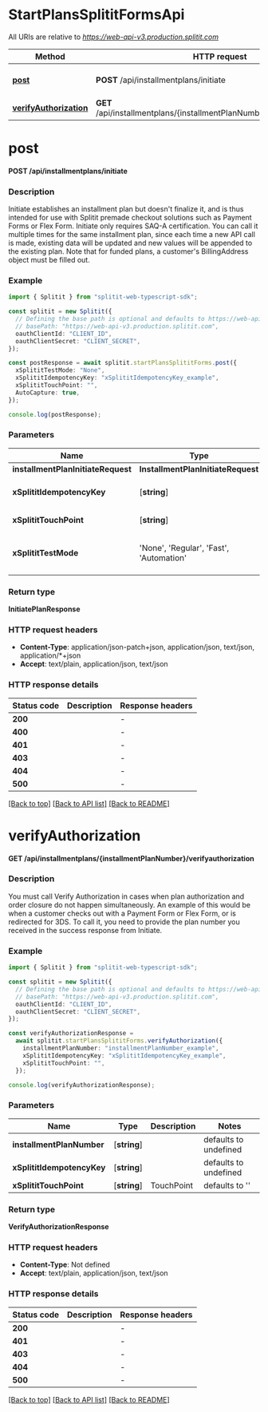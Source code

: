 # StartPlansSplititFormsApi

All URIs are relative to *https://web-api-v3.production.splitit.com*

Method | HTTP request | Description
------------- | ------------- | -------------
[**post**](StartPlansSplititFormsApi.md#post) | **POST** /api/installmentplans/initiate | Initiate Installment Plan
[**verifyAuthorization**](StartPlansSplititFormsApi.md#verifyAuthorization) | **GET** /api/installmentplans/{installmentPlanNumber}/verifyauthorization | Verify Authorization


# **post**

#### **POST** /api/installmentplans/initiate

### Description
Initiate establishes an installment plan but doesn't finalize it, and is thus intended for use with Splitit premade checkout solutions such as Payment Forms or Flex Form. Initiate only requires SAQ-A certification. You can call it multiple times for the same installment plan, since each time a new API call is made, existing data will be updated and new values will be appended to the existing plan. Note that for funded plans, a customer's BillingAddress object must be filled out.

### Example


```typescript
import { Splitit } from "splitit-web-typescript-sdk";

const splitit = new Splitit({
  // Defining the base path is optional and defaults to https://web-api-v3.production.splitit.com
  // basePath: "https://web-api-v3.production.splitit.com",
  oauthClientId: "CLIENT_ID",
  oauthClientSecret: "CLIENT_SECRET",
});

const postResponse = await splitit.startPlansSplititForms.post({
  xSplititTestMode: "None",
  xSplititIdempotencyKey: "xSplititIdempotencyKey_example",
  xSplititTouchPoint: "",
  AutoCapture: true,
});

console.log(postResponse);
```


### Parameters

Name | Type | Description  | Notes
------------- | ------------- | ------------- | -------------
 **installmentPlanInitiateRequest** | **InstallmentPlanInitiateRequest**|  |
 **xSplititIdempotencyKey** | [**string**] |  | defaults to undefined
 **xSplititTouchPoint** | [**string**] | TouchPoint | defaults to ''
 **xSplititTestMode** | 'None', 'Regular', 'Fast', 'Automation' |  | (optional) defaults to undefined


### Return type

**InitiatePlanResponse**

### HTTP request headers

 - **Content-Type**: application/json-patch+json, application/json, text/json, application/*+json
 - **Accept**: text/plain, application/json, text/json


### HTTP response details
| Status code | Description | Response headers |
|-------------|-------------|------------------|
**200** |  |  -  |
**400** |  |  -  |
**401** |  |  -  |
**403** |  |  -  |
**404** |  |  -  |
**500** |  |  -  |

[[Back to top]](#) [[Back to API list]](../README.md#documentation-for-api-endpoints) [[Back to README]](../README.md)

# **verifyAuthorization**

#### **GET** /api/installmentplans/{installmentPlanNumber}/verifyauthorization

### Description
You must call Verify Authorization in cases when plan authorization and order closure do not happen simultaneously. An example of this would be when a customer checks out with a Payment Form or Flex Form, or is redirected for 3DS. To call it, you need to provide the plan number you received in the success response from Initiate.

### Example


```typescript
import { Splitit } from "splitit-web-typescript-sdk";

const splitit = new Splitit({
  // Defining the base path is optional and defaults to https://web-api-v3.production.splitit.com
  // basePath: "https://web-api-v3.production.splitit.com",
  oauthClientId: "CLIENT_ID",
  oauthClientSecret: "CLIENT_SECRET",
});

const verifyAuthorizationResponse =
  await splitit.startPlansSplititForms.verifyAuthorization({
    installmentPlanNumber: "installmentPlanNumber_example",
    xSplititIdempotencyKey: "xSplititIdempotencyKey_example",
    xSplititTouchPoint: "",
  });

console.log(verifyAuthorizationResponse);
```


### Parameters

Name | Type | Description  | Notes
------------- | ------------- | ------------- | -------------
 **installmentPlanNumber** | [**string**] |  | defaults to undefined
 **xSplititIdempotencyKey** | [**string**] |  | defaults to undefined
 **xSplititTouchPoint** | [**string**] | TouchPoint | defaults to ''


### Return type

**VerifyAuthorizationResponse**

### HTTP request headers

 - **Content-Type**: Not defined
 - **Accept**: text/plain, application/json, text/json


### HTTP response details
| Status code | Description | Response headers |
|-------------|-------------|------------------|
**200** |  |  -  |
**401** |  |  -  |
**403** |  |  -  |
**404** |  |  -  |
**500** |  |  -  |

[[Back to top]](#) [[Back to API list]](../README.md#documentation-for-api-endpoints) [[Back to README]](../README.md)


